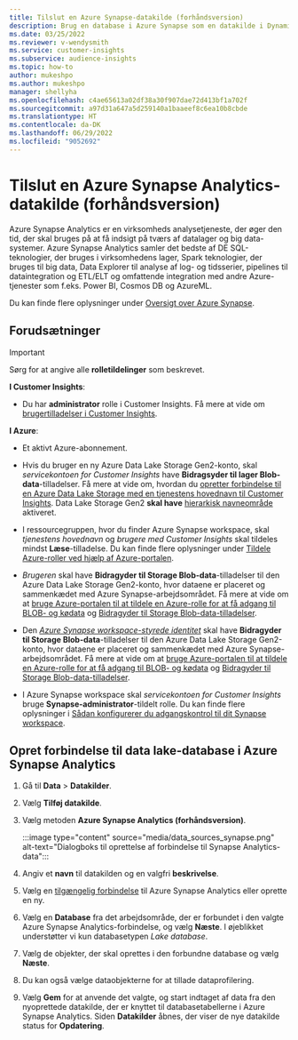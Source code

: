 ```yaml
---
title: Tilslut en Azure Synapse-datakilde (forhåndsversion)
description: Brug en database i Azure Synapse som en datakilde i Dynamics 365 Customer Insights.
ms.date: 03/25/2022
ms.reviewer: v-wendysmith
ms.service: customer-insights
ms.subservice: audience-insights
ms.topic: how-to
author: mukeshpo
ms.author: mukeshpo
manager: shellyha
ms.openlocfilehash: c4ae65613a02df38a30f907dae72d413bf1a702f
ms.sourcegitcommit: a97d31a647a5d259140a1baaeef8c6ea10b8cbde
ms.translationtype: HT
ms.contentlocale: da-DK
ms.lasthandoff: 06/29/2022
ms.locfileid: "9052692"
---
```

# <a name="connect-an-azure-synapse-analytics-data-source-preview"></a>Tilslut en Azure Synapse Analytics-datakilde (forhåndsversion)

Azure Synapse Analytics er en virksomheds analysetjeneste, der øger den tid, der skal bruges på at få indsigt på tværs af datalager og big data-systemer. Azure Synapse Analytics samler det bedste af DE SQL-teknologier, der bruges i virksomhedens lager, Spark teknologier, der bruges til big data, Data Explorer til analyse af log- og tidsserier, pipelines til dataintegration og ETL/ELT og omfattende integration med andre Azure-tjenester som f.eks. Power BI, Cosmos DB og AzureML.

Du kan finde flere oplysninger under [Oversigt over Azure Synapse](/azure/synapse-analytics/overview-what-is).

## <a name="prerequisites"></a>Forudsætninger

> [!IMPORTANT]
> Sørg for at angive alle **rolletildelinger** som beskrevet.  

**I Customer Insights**:

* Du har **administrator** rolle i Customer Insights. Få mere at vide om [brugertilladelser i Customer Insights](permissions.md#assign-roles-and-permissions).

**I Azure**:

- Et aktivt Azure-abonnement.

- Hvis du bruger en ny Azure Data Lake Storage Gen2-konto, skal *servicekontoen for Customer Insights* have **Bidragsyder til lager Blob-data**-tilladelser. Få mere at vide om, hvordan du [opretter forbindelse til en Azure Data Lake Storage med en tjenestens hovednavn til Customer Insights](connect-service-principal.md). Data Lake Storage Gen2 **skal have** [hierarkisk navneområde](/azure/storage/blobs/data-lake-storage-namespace) aktiveret.

- I ressourcegruppen, hvor du finder Azure Synapse workspace, skal *tjenestens hovednavn* og *brugere med Customer Insights* skal tildeles mindst **Læse**-tilladelse. Du kan finde flere oplysninger under [Tildele Azure-roller ved hjælp af Azure-portalen](/azure/role-based-access-control/role-assignments-portal).

- *Brugeren* skal have **Bidragyder til Storage Blob-data**-tilladelser til den Azure Data Lake Storage Gen2-konto, hvor dataene er placeret og sammenkædet med Azure Synapse-arbejdsområdet. Få mere at vide om at [bruge Azure-portalen til at tildele en Azure-rolle for at få adgang til BLOB- og kødata](/azure/storage/common/storage-auth-aad-rbac-portal) og [Bidragyder til Storage Blob-data-tilladelser](/azure/role-based-access-control/built-in-roles#storage-blob-data-contributor).

- Den *[Azure Synapse workspace-styrede identitet](/azure/synapse-analytics/security/synapse-workspace-managed-identity)* skal have **Bidragyder til Storage Blob-data**-tilladelser til den Azure Data Lake Storage Gen2-konto, hvor dataene er placeret og sammenkædet med Azure Synapse-arbejdsområdet. Få mere at vide om at [bruge Azure-portalen til at tildele en Azure-rolle for at få adgang til BLOB- og kødata](/azure/storage/common/storage-auth-aad-rbac-portal) og [Bidragyder til Storage Blob-data-tilladelser](/azure/role-based-access-control/built-in-roles#storage-blob-data-contributor).

- I Azure Synapse workspace skal *servicekontoen for Customer Insights* bruge **Synapse-administrator**-tildelt rolle. Du kan finde flere oplysninger i [Sådan konfigurerer du adgangskontrol til dit Synapse workspace](/azure/synapse-analytics/security/how-to-set-up-access-control).

## <a name="connect-to-the-data-lake-database-in-azure-synapse-analytics"></a>Opret forbindelse til data lake-database i Azure Synapse Analytics

1. Gå til **Data** > **Datakilder**.

1. Vælg **Tilføj datakilde**.

1. Vælg metoden **Azure Synapse Analytics (forhåndsversion)**.

   :::image type="content" source="media/data_sources_synapse.png" alt-text="Dialogboks til oprettelse af forbindelse til Synapse Analytics-data":::
  
1. Angiv et **navn** til datakilden og en valgfri **beskrivelse**.

1. Vælg en [tilgængelig forbindelse](connections.md) til Azure Synapse Analytics eller oprette en ny.

1. Vælg en **Database** fra det arbejdsområde, der er forbundet i den valgte Azure Synapse Analytics-forbindelse, og vælg **Næste**. I øjeblikket understøtter vi kun databasetypen *Lake database*.

1. Vælg de objekter, der skal oprettes i den forbundne database og vælg **Næste**.

1. Du kan også vælge dataobjekterne for at tillade dataprofilering.

1. Vælg **Gem** for at anvende det valgte, og start indtaget af data fra den nyoprettede datakilde, der er knyttet til databasetabellerne i Azure Synapse Analytics. Siden **Datakilder** åbnes, der viser de nye datakilde status for **Opdatering**.

